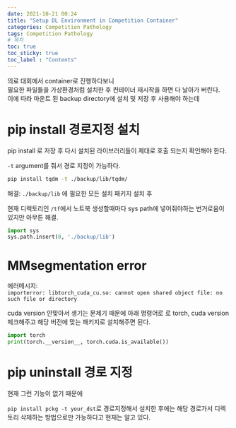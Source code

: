 ```yaml
---
date: 2021-10-21 00:24
title: "Setup DL Environment in Competition Container"
categories: Competition Pathology
tags: Competition Pathology
# 목차
toc: true  
toc_sticky: true 
toc_label : "Contents"
---
```


의료 대회에서 container로 진행하다보니  
필요한 파일들을 가상환경처럼 설치한 후 컨테이너 재시작을 하면 다 날아가 버린다.  
이에 따라 마운트 된 backup directory에 설치 및 저장 후 사용해야 하는데  

# pip install 경로지정 설치
pip install 로 저장 후 다시 설치된 라이브러리들이 제대로 호출 되는지 확인해야 한다.

`-t` argument를 줘서 경로 지정이 가능하다.

```sh
pip install tqdm -t ./backup/lib/tqdm/
```

해결: `./backup/lib` 에 필요한 모든 설치 패키지 설치 후

현재 디렉토리인 `/tf`에서 노트북 생성할때마다 sys path에 넣어줘야하는 번거로움이 있지만 아무튼 해결.

```py
import sys
sys.path.insert(0, './backup/lib')
```


# MMsegmentation error

에러메시지:  
`importerror: libtorch_cuda_cu.so: cannot open shared object file: no such file or directory`

cuda version 안맞아서 생기는 문제기 때문에 아래 명령어로 로 torch, cuda version 체크해주고 해당 버전에 맞는 패키지로 설치해주면 된다.
```py
import torch
print(torch.__version__, torch.cuda.is_available())
```



# pip uninstall 경로 지정
현재 그런 기능이 없기 때문에  

`pip install pckg -t your_dst`로 경로지정해서 설치한 후에는 해당 경로가서 디렉토리 삭제하는 방법으로만 가능하다고 현재는 알고 있다.



